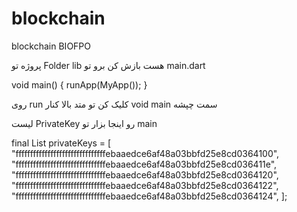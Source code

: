 # blockchain
 blockchain BIOFPO

 پروژه تو Folder lib هست بازش کن برو تو main.dart 
 
 
  
 void main() {
  runApp(MyApp());
}


روی run کلیک کن تو متد بالا کنار  void main سمت چپشه


لیست PrivateKey رو اینجا بزار تو main 

  final List<String> privateKeys = [
    "fffffffffffffffffffffffffffffffebaaedce6af48a03bbfd25e8cd0364100",
    "fffffffffffffffffffffffffffffffebaaedce6af48a03bbfd25e8cd036411e",
    "fffffffffffffffffffffffffffffffebaaedce6af48a03bbfd25e8cd0364120",
    "fffffffffffffffffffffffffffffffebaaedce6af48a03bbfd25e8cd0364122",
    "fffffffffffffffffffffffffffffffebaaedce6af48a03bbfd25e8cd0364124",
  ];

